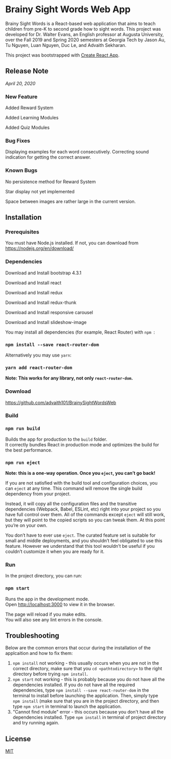 # Brainy Sight Words Web App
Brainy Sight Words is a React-based web application that aims to teach children from pre-K to second grade how to sight words. This project was developed for Dr. Walter Evans, an English professor at Augusta University, over the Fall 2019 and Spring 2020 semesters at Georgia Tech by Jason Au, Tu Nguyen, Luan Nguyen, Duc Le, and Advaith Sekharan. 

This project was bootstrapped with [Create React App](https://github.com/facebook/create-react-app).

## Release Note
*April 20, 2020*

### New Feature
Added Reward System 

Added Learning Modules

Added Quiz Modules
 
### Bug Fixes
Displaying examples for each word consecutively.
Correcting sound indication for getting the correct answer.
 
### Known Bugs
No persistence method for Reward System

Star display not yet implemented

Space between images are rather large in the current version.
 
## Installation
 
### Prerequisites
You must have Node.js installed. If not, you can download from https://nodejs.org/en/download/
 
### Dependencies
Download and Install bootstrap 4.3.1

Download and Install react

Download and Install redux

Download and Install redux-thunk

Download and Install responsive carousel

Download and Install slideshow-image

You may install all dependencies (for example, React Router) with `npm `:

### `npm install --save react-router-dom`
Alternatively you may use `yarn`:
### `yarn add react-router-dom`
**Note: This works for any library, not only `react-router-dom`.**

### Download
https://github.com/advaith101/BrainySightWordsWeb
 
### Build
### `npm run build`

Builds the app for production to the `build` folder.<br />
It correctly bundles React in production mode and optimizes the build for the best performance.

### `npm run eject`

**Note: this is a one-way operation. Once you `eject`, you can’t go back!**

If you are not satisfied with the build tool and configuration choices, you can `eject` at any time. This command will remove the single build dependency from your project.

Instead, it will copy all the configuration files and the transitive dependencies (Webpack, Babel, ESLint, etc) right into your project so you have full control over them. All of the commands except `eject` will still work, but they will point to the copied scripts so you can tweak them. At this point you’re on your own.

You don’t have to ever use `eject`. The curated feature set is suitable for small and middle deployments, and you shouldn’t feel obligated to use this feature. However we understand that this tool wouldn’t be useful if you couldn’t customize it when you are ready for it.
 
### Run
In the project directory, you can run:
### `npm start`

Runs the app in the development mode.<br />
Open [http://localhost:3000](http://localhost:3000) to view it in the browser.

The page will reload if you make edits.<br />
You will also see any lint errors in the console.

## Troubleshooting
Below are the common errors that occur during the installation of the applcaition and how to fix them:
1. `npm install` not working - this usually occurs when you are not in the correct directory, make sure that you `cd <pathtodirectory>`  to the right directory before trying `npm install`.
2. `npm start` not working - this is probably because you do not have all the dependencies installed. If you do not have all the required dependencies, type `npm install --save react-router-dom` in the terminal to install before launching the application. Then, simply type `npm install` (make sure that you are in the project directory, and then type `npm start` in terminal to launch the application.
3. "Cannot find module" error - this occurs because you don't have all the dependencies installed. Type `npm install` in terminal of project directory and try running again.

## License
[MIT](https://choosealicense.com/licenses/mit/)
